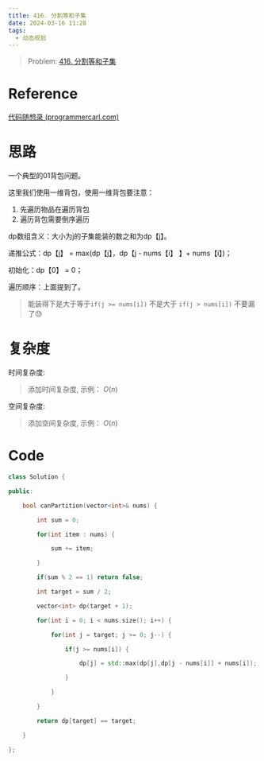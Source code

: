 ```yaml
---
title: 416. 分割等和子集
date: 2024-03-16 11:28
tags:
  - 动态规划
---
```




> Problem: [416. 分割等和子集](https://leetcode.cn/problems/partition-equal-subset-sum/description/)

  

# Reference

[代码随想录 (programmercarl.com)](https://www.programmercarl.com/0416.%E5%88%86%E5%89%B2%E7%AD%89%E5%92%8C%E5%AD%90%E9%9B%86.html#%E6%80%9D%E8%B7%AF)

# 思路

一个典型的01背包问题。

这里我们使用一维背包，使用一维背包要注意：

1. 先遍历物品在遍历背包
2. 遍历背包需要倒序遍历

dp数组含义：大小为j的子集能装的数之和为dp【j】。

递推公式：dp【j】 = max(dp【j】，dp【j - nums【i】 】+ nums【i】)；

初始化：dp【0】 = 0；

遍历顺序：上面提到了。

> 能装得下是大于等于`if(j >= nums[i])` 
> 不是大于 `if(j > nums[i])`
> 不要漏了😓
# 复杂度


时间复杂度:

> 添加时间复杂度, 示例： $O(n)$

  

空间复杂度:

> 添加空间复杂度, 示例： $O(n)$

  
  
  

# Code

```C++ []
class Solution {

public:

    bool canPartition(vector<int>& nums) {

        int sum = 0;

        for(int item : nums) {

            sum += item;

        }

        if(sum % 2 == 1) return false;

        int target = sum / 2;

        vector<int> dp(target + 1);

        for(int i = 0; i < nums.size(); i++) {

            for(int j = target; j >= 0; j--) {

                if(j >= nums[i]) {

                    dp[j] = std::max(dp[j],dp[j - nums[i]] + nums[i]);

                }

            }

        }

        return dp[target] == target;

    }

};
```